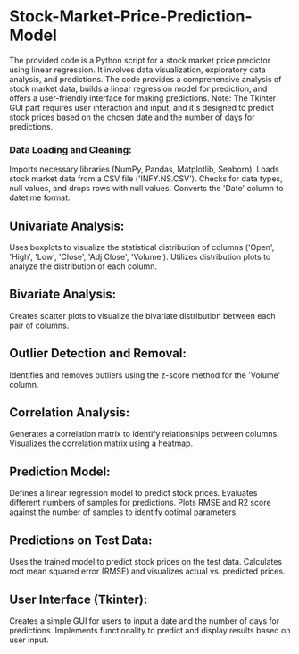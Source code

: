 # Stock-Market-Price-Prediction-Model
The provided code is a Python script for a stock market price predictor using linear regression. It involves data visualization, exploratory data analysis, and predictions. The code provides a comprehensive analysis of stock market data, builds a linear regression model for prediction, and offers a user-friendly interface for making predictions.
Note: The Tkinter GUI part requires user interaction and input, and it's designed to predict stock prices based on the chosen date and the number of days for predictions.
### Data Loading and Cleaning:
Imports necessary libraries (NumPy, Pandas, Matplotlib, Seaborn). Loads stock market data from a CSV file ('INFY.NS.CSV'). Checks for data types, null values, and drops rows with null values. Converts the 'Date' column to datetime format.
## Univariate Analysis:
Uses boxplots to visualize the statistical distribution of columns ('Open', 'High', 'Low', 'Close', 'Adj Close', 'Volume'). Utilizes distribution plots to analyze the distribution of each column.
## Bivariate Analysis:
Creates scatter plots to visualize the bivariate distribution between each pair of columns.
## Outlier Detection and Removal:
Identifies and removes outliers using the z-score method for the 'Volume' column.
## Correlation Analysis:
Generates a correlation matrix to identify relationships between columns. Visualizes the correlation matrix using a heatmap.
## Prediction Model:
Defines a linear regression model to predict stock prices. Evaluates different numbers of samples for predictions. Plots RMSE and R2 score against the number of samples to identify optimal parameters.
## Predictions on Test Data:
Uses the trained model to predict stock prices on the test data. Calculates root mean squared error (RMSE) and visualizes actual vs. predicted prices.
## User Interface (Tkinter):
Creates a simple GUI for users to input a date and the number of days for predictions. Implements functionality to predict and display results based on user input.
